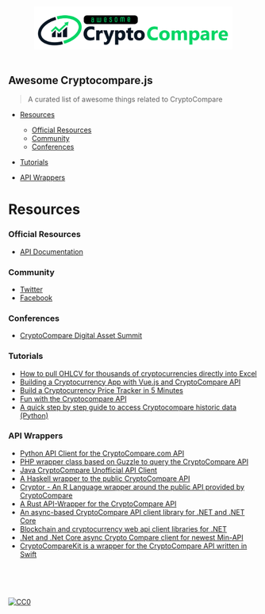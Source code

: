 <p align="center">
  <br>
  <img width="400" src="./cryptocompare-awesome.svg" alt="Logo of Awesome CryptoCompare">
  <br>
  <br>
</p>

## Awesome Cryptocompare.js

> A curated list of awesome things related to CryptoCompare

- [Resources](#resources)
  - [Official Resources](#official-resources)
  - [Community](#community)
  - [Conferences](#conferences)

- [Tutorials](#tutorials)

- [API Wrappers](#api-wrappers)

# Resources


### Official Resources

- [API Documentation](https://min-api.cryptocompare.com/documentation)


### Community

- [Twitter](https://twitter.com/CryptoCompare)
- [Facebook](https://www.facebook.com/cryptocompare/)


### Conferences

- [CryptoCompare Digital Asset Summit](https://summit.cryptocompare.com/)

### Tutorials

- [How to pull OHLCV for thousands of cryptocurrencies directly into Excel](http://help.cryptosheets.com/en/articles/1867392-how-to-pull-ohlcv-for-thousands-of-cryptocurrencies-directly-into-excel)
- [Building a Cryptocurrency App with Vue.js and CryptoCompare API](https://medium.com/@rachidsakara/building-a-cryptocurrency-app-with-vue-js-and-cryptocompare-api-14231af6f099)
- [Build a Cryptocurrency Price Tracker in 5 Minutes](https://hackernoon.com/build-a-cryptocurrency-price-tracker-in-5-minutes-d66c3d37ad71)
- [Fun with the Cryptocompare API](https://robotwealth.com/fun-with-the-cryptocompare-api/)
- [A quick step by step guide to access Cryptocompare historic data (Python)](https://notebooks.ai/santiagobasulto/cryptocompare-api-examples-efed62c5)


### API Wrappers

- [Python API Client for the CryptoCompare.com API](https://github.com/BoTreeConsultingTeam/crypto_compare)
- [PHP wrapper class based on Guzzle to query the CryptoCompare API](https://github.com/loeken/cryptocompare-api-php-wrapper)
- [Java CryptoCompare Unofficial API Client](https://github.com/jeffreytai/cryptocompare-java-api-wrapper)
- [A Haskell wrapper to the public CryptoCompare API](https://github.com/aviaviavi/cryptocompare)
- [Cryptor - An R Language wrapper around the public API provided by CryptoCompare](https://github.com/blairj09/cryptor)
- [A Rust API-Wrapper for the CryptoCompare API](https://docs.rs/cryptocompare/0.1.0/cryptocompare/)
- [An async-based CryptoCompare API client library for .NET and .NET Core](https://github.com/joancaron/cryptocompare-api)
- [Blockchain and cryptocurrency web api client libraries for .NET](https://github.com/Synuit/Synuit.Blockchain.Api)
- [.Net and .Net Core async Crypto Compare client for newest Min-API](https://github.com/tosunthex/CryptoCompare-Api)
- [CryptoCompareKit is a wrapper for the CryptoCompare API written in Swift](https://github.com/sger/CryptoCompareKit)


<br/>
<br/>
<br/>

[![CC0](https://i.creativecommons.org/p/zero/1.0/88x31.png)](https://creativecommons.org/publicdomain/zero/1.0/)
